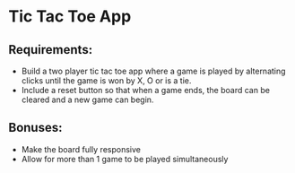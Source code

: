 # Tic Tac Toe App

 ## Requirements:
 - Build a two player tic tac toe app where a game is played by
 alternating clicks until the game is won by X, O or is a tie.
 - Include a reset button so that when a game ends, the board can be
 cleared and a new game can begin.

 ## Bonuses:
 - Make the board fully responsive
 - Allow for more than 1 game to be played simultaneously
